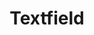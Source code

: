 ---
layout: component.njk
tags: 
    - legacy_components_de
key: textfield-legacy_de
title: Textfield
parent: legacy_components_de
image: legacy/overview/textfield.webp
keywords: 
order: 290
---